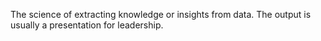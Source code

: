 The science of extracting knowledge or insights from data. 
The output is usually a presentation for leadership. 
